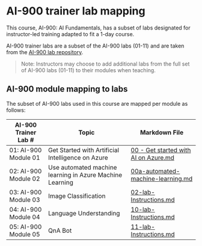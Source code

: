 # AI-900 trainer lab mapping

This course, AI-900: AI Fundamentals, has a subset of labs   designated for instructor-led training adapted to fit a 1-day course.

AI-900 trainer labs are a subset of the AI-900 labs (01-11) and are taken from the [AI-900 lab repository](https://github.com/MicrosoftLearning/mslearn-ai900).

> Note: Instructors may choose to add additional labs from the full set of AI-900 labs (01-11) to their modules when teaching.

## AI-900 module mapping to labs

The subset of AI-900 labs used in this course are mapped per module as follows: 

| AI-900 Trainer Lab # | Topic | Markdown File |
| --- | --- | --- |
| 01: AI-900 Module 01 | Get Started with Artificial Intelligence on Azure | [00 - Get started with AI on Azure.md](https://github.com/MicrosoftLearning/mslearn-ai900/blob/main/instructions/00%20-%20Get%20started%20with%20AI%20on%20Azure.md) |
| 02: AI-900 Module 02 | Use automated machine learning in Azure Machine Learning | [00a-automated-machine-learning.md](https://github.com/MicrosoftLearning/mslearn-ai900/blob/main/instructions/00a-automated-machine-learning.md) |
| 03: AI-900 Module 03 | Image Classification  | [02-lab-Instructions.md](https://github.com/MicrosoftLearning/mslearn-ai900/blob/main/instructions/02-lab-Instructions.md) |
| 04: AI-900 Module 04 | Language Understanding | [10-lab-Instructions.md](https://github.com/MicrosoftLearning/mslearn-ai900/blob/main/instructions/10-lab-Instructions.md) |
| 05: AI-900 Module 05 | QnA Bot | [11-lab-Instructions.md](https://github.com/MicrosoftLearning/mslearn-ai900/blob/main/instructions/11-lab-Instructions.md) |

